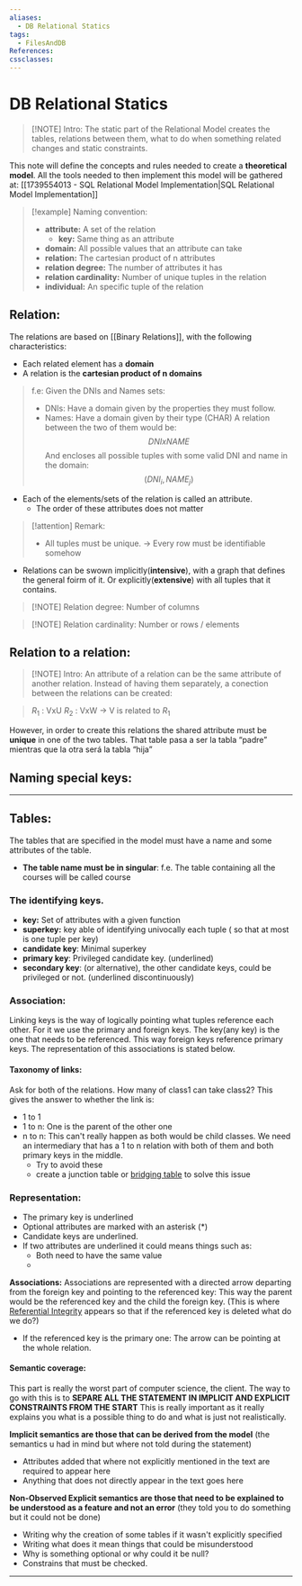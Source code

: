 ```yaml
---
aliases:
  - DB Relational Statics
tags:
  - FilesAndDB
References: 
cssclasses:
---
```

# DB Relational Statics

> [!NOTE] Intro: 
> The static part of the Relational Model creates the tables, relations between them, what to do when something related changes and static constraints. 

This note will define the concepts and rules needed to create a **theoretical model**. All the tools needed to then implement this model will be gathered at: [[1739554013 - SQL Relational Model Implementation|SQL Relational Model Implementation]]


> [!example] Naming convention: 
> + **attribute:** A set of the relation
> 	+ **key:** Same thing as an attribute
> + **domain:** All possible values that an attribute can take
> + **relation:** The cartesian product of n attributes 
> + **relation degree:** The number of attributes it has
> + **relation cardinality:** Number of unique tuples in the relation
> + **individual:** An specific tuple of the relation
>

## Relation:
The relations are based on [[Binary Relations]], with the following characteristics:

+ Each related element has a **domain**
+ A relation is the **cartesian product of n domains**

> f.e: Given the DNIs and Names sets: 
> + DNIs: Have a domain given by the properties they must follow.
> + Names: Have a domain given by their type (CHAR)
> A relation between the two of them would be: 
> $$DNI x NAME$$
> And encloses all possible tuples with some valid DNI and name in the domain: 
> $$ (DNI_i, NAME_j) $$
> 

+ Each of the elements/sets of the relation is called an attribute. 
	+ The order of these attributes does not matter

> [!attention] Remark: 
> + All tuples must be unique. → Every row must be identifiable somehow


+ Relations can be swown implicitly(**intensive**), with a graph that defines the general foirm of it. Or explicitly(**extensive**) with all tuples that it contains. 

> [!NOTE] Relation degree: 
> Number of columns


> [!NOTE] Relation cardinality: 
> Number or rows / elements 

## Relation to a relation:

> [!NOTE] Intro: 
> An attribute of a relation can be the same attribute of another relation. Instead of having them separately, a conection between the relations can be created:

> $R_1$ : VxU 
> $R_2$ : VxW → V is related to $R_1$ 

However, in order to create this relations the shared attribute must be **unique** in one of the two tables. That table pasa a ser la tabla “padre” mientras que la otra será la tabla “hija”


## Naming special keys:





---
## Tables: 
The tables that are specified in the model must have a name and some attributes of the table. 
+ **The table name must be in singular**: f.e. The table containing all the courses will be called course
### The identifying keys. 
+ **key:** Set of attributes with a given function 
+ **superkey:** key able of identifying univocally each tuple ( so that at most is one tuple per key)
+ **candidate key**: Minimal superkey
+ **primary key**: Privileged candidate key. (underlined)
+ **secondary key**: (or alternative), the other candidate keys, could be privileged or not. (underlined discontinuously)
### Association: 
Linking keys is the way of logically pointing what tuples reference each other. For it we use the primary and foreign keys. The  key(any key) is the one that needs to be referenced. This way foreign keys reference primary keys. 
The representation of this associations is stated below. 
#### Taxonomy of links: 
Ask for both of the relations. How many of class1 can take class2? This gives the answer to whether the link is: 
+ 1 to 1
+ 1 to n: One is the parent of the other one
+ n to n: This can't really happen as both would be child classes. We need an intermediary that has a 1 to n relation with both of them and both primary keys in the middle. 
	+ Try to avoid these
	+ create a junction table or [bridging table](bridging%20table.md) to solve this issue
	


### Representation: 
+ The primary key is underlined
+ Optional attributes are marked with an asterisk (*)
+ Candidate keys are underlined.
+ If two attributes are underlined it could means things such as: 
	+ Both need to have the same value 
	+ 
**Associations:**
Associations are represented with a directed arrow departing from the foreign key and pointing to the referenced key: This way the parent would be the referenced key and the child the foreign key. (This is where [Referential Integrity](Referential%20Integrity.md) appears so that if the referenced key is deleted what do we do?)
+ If the referenced key is the primary one: The arrow can be pointing at the whole relation. 
#### Semantic coverage: 
This part is really the worst part of computer science, the client. The way to go with this is to **SEPARE ALL THE STATEMENT IN IMPLICIT AND EXPLICIT CONSTRAINTS FROM THE START**
This is really important as it really explains you what is a possible thing to do and what is just not realistically.


**Implicit semantics are those that can be derived from the model**
(the semantics u had in mind but where not told during the statement)
+ Attributes added that where not explicitly mentioned in the text are required to appear here
+ Anything that does not directly appear in the text goes here

**Non-Observed Explicit semantics are those that need to be explained to be understood as a feature and not an error**
(they told you to do something but it could not be done)


+ Writing why the creation of some tables if it wasn't explicitly specified
+ Writing what does it mean things that could be misunderstood
+ Why is something optional or why could it be null? 
+ Constrains that must be checked.

***